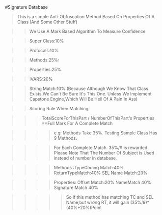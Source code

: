 #Signature Database
>This is a simple Anti-Obfuscation Method Based On Properties Of A Class (And Some Other Stuff)

>>We Use A Mark Based Algorithm To Measure Confidence 

>>Super Class:10%

>>Protocals:10%

>>Methods:25%:

>>Properties:25%

>>IVARS:20%

>>String Match:10% (Because Although We Know That Class Exists,We Can't Be Sure It's This One. Unless We Implement Capstone Engine,Which Will Be Hell Of A Pain In Ass)

>>Scoring Rule When Matching:

>>>TotalScoreForThisPart / NumberOfThisPart's Properties ==Full Mark For A Complete Match

>>>>e.g: Methods Take 35%. Testing Sample Class Has 9 Methods.

>>>>For Each Complete Match. 35%/9 is rewarded. Please Note That The Number Of Subject is Used instead of number in database.

>>>>Methods :TypeCoding Match:40% ReturnTypeMatch:40% SEL Name Match:20%

>>>>Properties: Offset Match:20% NameMatch 40%  Signature Match 40%

>>>>>So if this method has matching TC and SEL Name,but wrong RT, it will gain (35%/9)*(40%+20%)Point
